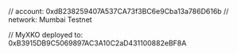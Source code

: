 // account: 0xdB238259407A537CA73f3BC6e9Cba13a786D616b
// network: Mumbai Testnet

// MyXKO deployed to: 0xB3915DB9C5069897AC3A10C2aD431100882eBF8A